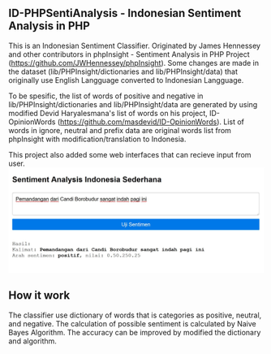 ID-PHPSentiAnalysis - Indonesian Sentiment Analysis in PHP
---------

This is an Indonesian Sentiment Classifier. Originated by James Hennessey and other contributors in phpInsight - Sentiment Analysis in PHP Project (https://github.com/JWHennessey/phpInsight). Some changes are made in the dataset (lib/PHPInsight/dictionaries and lib/PHPInsight/data) that originally use English Langguage converted to Indonesian Langguage. 

To be spesific, the list of words of positive and negative in lib/PHPInsight/dictionaries and lib/PHPInsight/data are generated by using modified Devid Haryalesmana's list of words on his project, ID-OpinionWords (https://github.com/masdevid/ID-OpinionWords). List of words in ignore, neutral and prefix data are original words list from phpInsight with modification/translation to Indonesia.

This project also added some web interfaces that can recieve input from user.
![user interface](./index.jpg)

## How it work
The classifier use dictionary of words that is categories as positive, neutral, and negative. The calculation of possible sentiment is calculated by Naive Bayes Algorithm. The accuracy can be improved by modified the dictionary and algorithm.